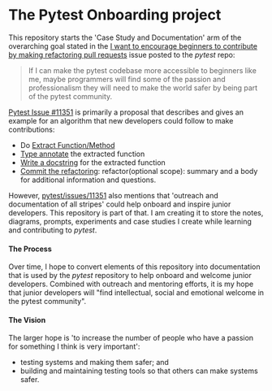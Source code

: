 # The Pytest Onboarding project
This repository starts the 'Case Study and Documentation' arm of the overarching goal stated in the [I want to encourage beginners to contribute by making refactoring pull requests](https://github.com/pytest-dev/pytest/issues/11351) issue posted to the *pytest* repo: 

> If I can make the pytest codebase more accessible to beginners like me, maybe programmers will find some of the passion and professionalism they will need to make the world safer by being part of the pytest community.

[Pytest Issue #11351](https://github.com/pytest-dev/pytest/issues/11351) is primarily a proposal that describes and gives an example for an algorithm that new developers could follow to make contributions: 

- Do [Extract Function/Method](https://refactoring.com/catalog/extractFunction.html) <br>
- [Type annotate](https://realpython.com/python-type-checking/) the extracted function <br>
- [Write a docstring](https://sphinx-rtd-tutorial.readthedocs.io/en/latest/docstrings.html) for the extracted function <br>
- [Commit the refactoring](https://cbea.ms/git-commit/): refactor(optional scope): summary and a body for additional information and questions.

However, [pytest/issues/11351](https://github.com/pytest-dev/pytest/issues/11351) also mentions that 'outreach and documentation of all stripes' could help onboard and inspire junior developers. 
This repository is part of that. I am creating it to store the notes, diagrams, prompts, experiments and case studies I create while learning and contributing to *pytest*. 

#### The Process
Over time, I hope to convert elements of this repository into documentation that is used by the *pytest* repository to help onboard and welcome junior developers. 
Combined with outreach and mentoring efforts, it is my hope that junior developers will "find intellectual, social and emotional welcome in the pytest community". 

#### The Vision
The larger hope is 'to increase the number of people who have a passion for something I think is very important': <br>
- testing systems and making them safer; and <br>
- building and maintaining testing tools so that others can make systems safer.
